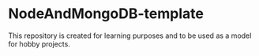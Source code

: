 # NodeAndMongoDB-template
This repository is created for learning purposes and to be used as a model for hobby projects.
